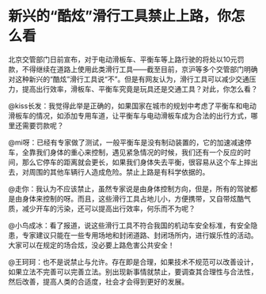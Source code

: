 # 新兴的“酷炫”滑行工具禁止上路，你怎么看

北京交管部门日前宣布，对于电动滑板车、平衡车等上路行驶的将处以10元罚款，不得继续在道路上使用此类滑行工具——截至目前，京沪等多个交管部门明确对这种新兴的“酷炫”滑行工具说“不”。但是有网友认为，滑行工具可以减少交通压力，提高出行效率，滑板车、平衡车究竟是玩具还是交通工具？对此，你怎么看？ 

@kiss长发：我觉得此举是正确的，如果国家在城市的规划中考虑了平衡车和电动滑板车的情况，如添加专用车道，让平衡车与电动滑板车成为合法的出行方式，哪里还需要罚款呢？ 

@mi呀：已经有专家做了测试，一般平衡车是没有制动装置的，它的加速减速停车，全靠我们身体的重心来控制，遇见紧急情况的时候，我们还有一个反应的时间，那么它停车的距离就会更长，如果我们身体失去平衡，很容易从这个车上摔出去，对周围的其他车辆行人造成危险。禁止上路是有科学依据的。 

@走你：我认为不应该禁止，虽然专家说是由身体控制方向，但是，所有的驾驶都是由身体来控制的呀。而且，这些滑行工具占地儿小，方便携带，又自带炫酷气质，减少开车的污染，还可以提高出行效率，何乐而不为呢？ 

@小鸟成冰：看了报道，说这些滑行工具不符合我国的机动车安全标准，有安全隐患，专家建议只能在一些专用场地和封闭道路、封闭场所内，进行娱乐性的活动。大家可以在规定的场合炫，没必要上路危害公共安全！ 

@王珂珂：也不是说禁止与允许。存在即是合理，如果技术不规范可以改善设计，如果立法不完善可以完善立法。别出现新事情就禁止，要调查其合理性与合法性，然后改善，提高人类的合适度，社会才会得到更好的发展。